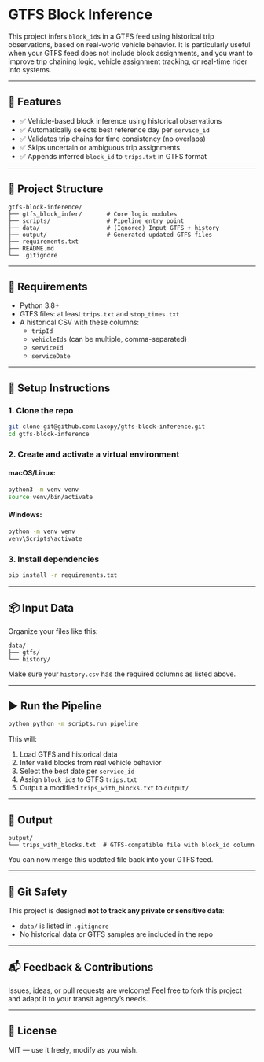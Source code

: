 # GTFS Block Inference

This project infers `block_id`s in a GTFS feed using historical trip observations, based on real-world vehicle behavior. It is particularly useful when your GTFS feed does not include block assignments, and you want to improve trip chaining logic, vehicle assignment tracking, or real-time rider info systems.

---

## 🚀 Features

- ✅ Vehicle-based block inference using historical observations
- ✅ Automatically selects best reference day per `service_id`
- ✅ Validates trip chains for time consistency (no overlaps)
- ✅ Skips uncertain or ambiguous trip assignments
- ✅ Appends inferred `block_id` to `trips.txt` in GTFS format

---

## 📁 Project Structure

```
gtfs-block-inference/
├── gtfs_block_infer/       # Core logic modules
├── scripts/                # Pipeline entry point
├── data/                   # (Ignored) Input GTFS + history
├── output/                 # Generated updated GTFS files
├── requirements.txt
├── README.md
└── .gitignore
```

---

## 🧱 Requirements

- Python 3.8+
- GTFS files: at least `trips.txt` and `stop_times.txt`
- A historical CSV with these columns:
  - `tripId`
  - `vehicleIds` (can be multiple, comma-separated)
  - `serviceId`
  - `serviceDate`

---

## 🧪 Setup Instructions

### 1. Clone the repo

```bash
git clone git@github.com:laxopy/gtfs-block-inference.git
cd gtfs-block-inference
```

### 2. Create and activate a virtual environment

#### macOS/Linux:
```bash
python3 -m venv venv
source venv/bin/activate
```

#### Windows:
```bash
python -m venv venv
venv\Scripts\activate
```

### 3. Install dependencies

```bash
pip install -r requirements.txt
```

---

## 📦 Input Data

Organize your files like this:

```
data/
├── gtfs/
└── history/
```

Make sure your `history.csv` has the required columns as listed above.

---

## ▶️ Run the Pipeline

```bash
python python -m scripts.run_pipeline
```

This will:
1. Load GTFS and historical data
2. Infer valid blocks from real vehicle behavior
3. Select the best date per `service_id`
4. Assign `block_id`s to GTFS `trips.txt`
5. Output a modified `trips_with_blocks.txt` to `output/`

---

## 🧹 Output

```
output/
└── trips_with_blocks.txt  # GTFS-compatible file with block_id column
```

You can now merge this updated file back into your GTFS feed.

---

## 🔐 Git Safety

This project is designed **not to track any private or sensitive data**:

- `data/` is listed in `.gitignore`
- No historical data or GTFS samples are included in the repo

---

## 📬 Feedback & Contributions

Issues, ideas, or pull requests are welcome! Feel free to fork this project and adapt it to your transit agency’s needs.

---

## 📄 License

MIT — use it freely, modify as you wish.
